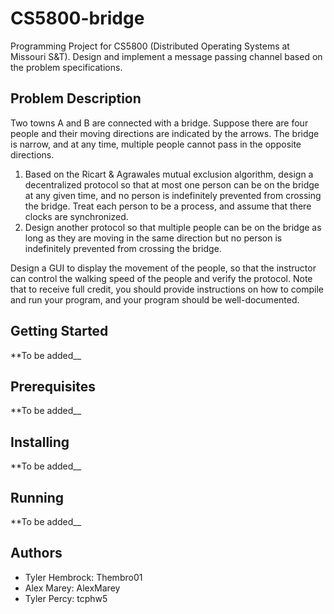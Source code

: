# CS5800-bridge
Programming Project for CS5800 (Distributed Operating Systems at Missouri S&amp;T). Design and implement a message passing channel based on the problem specifications.

## Problem Description
Two towns A and B are connected with a bridge. Suppose there are four people and their moving directions are indicated by the arrows. The bridge is narrow, and at any time, multiple people cannot pass in the opposite directions.
  1. Based on the Ricart & Agrawales mutual exclusion algorithm, design a decentralized protocol so that at most one person can be on the bridge at any given time, and no person is indefinitely prevented from crossing the bridge. Treat each person to be a process, and assume that there clocks are synchronized.
  2. Design another protocol so that multiple people can be on the bridge as long as they are moving in the same direction but no person is indefinitely prevented from crossing the bridge.

Design a GUI to display the movement of the people, so that the instructor can control the walking speed of the people and verify the protocol. Note that to receive full credit, you should provide instructions on how to compile and run your program, and your program should be well-documented.

## Getting Started
**To be added__

## Prerequisites
**To be added__

## Installing
**To be added__

## Running
**To be added__

## Authors
* Tyler Hembrock: Thembro01
* Alex Marey: AlexMarey
* Tyler Percy: tcphw5
